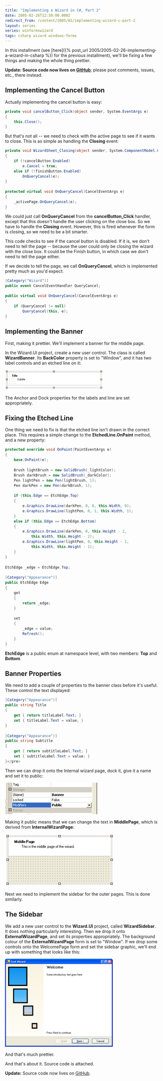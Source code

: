 ```yaml
---
title: "Implementing a Wizard in C#, Part 2"
date: 2005-02-26T12:50:00.000Z
redirect_from: /content/2005/02/implementing-wizard-c-part-2
layout: series
series: winformswizard
tags: csharp wizard windows-forms
---
```

In this installment (see [here]({% post_url 2005/2005-02-26-implementing-a-wizard-in-csharp %}) for the previous installment), we'll be fixing a few things and making the whole thing prettier.

**Update: Source code now lives on [GitHub](https://github.com/rlipscombe/Wizard-in-CSharp)**; please post comments, issues, etc., there instead.

## Implementing the Cancel Button

Actually implementing the cancel button is easy:

```c#
private void cancelButton_Click(object sender, System.EventArgs e)
{
    this.Close();
}
```

But that's not all -- we need to check with the active page to see if it wants to close. This is as simple as handling the **Closing** event:

```c#
private void WizardSheet_Closing(object sender, System.ComponentModel.CancelEventArgs e)
{
    if (!cancelButton.Enabled)
        e.Cancel = true;
    else if (!finishButton.Enabled)
        OnQueryCancel(e);
}

protected virtual void OnQueryCancel(CancelEventArgs e)
{
    _activePage.OnQueryCancel(e);
}
```

We could just call **OnQueryCancel** from the **cancelButton_Click** handler, except that this doesn't handle the user clicking on the close box. So we have to handle the **Closing** event. However, this is fired whenever the form is closing, so we need to be a bit smarter.

This code checks to see if the cancel button is disabled. If it is, we don't need to tell the page -- because the user could only be closing the wizard with the close box. It could be the Finish button, in which case we don't need to tell the page either.

If we decide to tell the page, we call **OnQueryCancel**, which is implemented pretty much as you'd expect:

```c#
[Category("Wizard")]
public event CancelEventHandler QueryCancel;

public virtual void OnQueryCancel(CancelEventArgs e)
{
    if (QueryCancel != null)
        QueryCancel(this, e);
}
```

## Implementing the Banner

First, making it prettier. We'll implement a banner for the middle page.

In the Wizard.UI project, create a new user control. The class is called **WizardBanner**. Its **BackColor** property is set to "Window", and it has two label controls and an etched line on it:

![](/images/2005/2005-02-26-implementing-a-wizard-in-csharp-part-2/wizard-banner-designer.png)

The Anchor and Dock properties for the labels and line are set appropriately.

## Fixing the Etched Line

One thing we need to fix is that the etched line isn't drawn in the correct place. This requires a simple change to the **EtchedLine.OnPaint** method, and a new property:

```c#
protected override void OnPaint(PaintEventArgs e)
{
    base.OnPaint(e);

    Brush lightBrush = new SolidBrush(_lightColor);
    Brush darkBrush = new SolidBrush(_darkColor);
    Pen lightPen = new Pen(lightBrush, 1);
    Pen darkPen = new Pen(darkBrush, 1);

    if (this.Edge == EtchEdge.Top)
    {
        e.Graphics.DrawLine(darkPen, 0, 0, this.Width, 0);
        e.Graphics.DrawLine(lightPen, 0, 1, this.Width, 1);
    }
    else if (this.Edge == EtchEdge.Bottom)
    {
        e.Graphics.DrawLine(darkPen, 0, this.Height - 2,
            this.Width, this.Height - 2);
        e.Graphics.DrawLine(lightPen, 0, this.Height - 1,
            this.Width, this.Height - 1);
    }
}

EtchEdge _edge = EtchEdge.Top;

[Category("Appearance")]
public EtchEdge Edge
{
    get
    {
        return _edge;
    }

    set
    {
        _edge = value;
        Refresh();
    }
}
```

**EtchEdge** is a public enum at namespace level, with two members: **Top** and **Bottom**.

## Banner Properties

We need to add a couple of properties to the banner class before it's useful. These control the text displayed:

```c#
[Category("Appearance")]
public string Title
{
    get { return titleLabel.Text; }
    set { titleLabel.Text = value; }
}

[Category("Appearance")]
public string Subtitle
{
    get { return subtitleLabel.Text; }
    set { subtitleLabel.Text = value; }
}</pre>
```

Then we can drop it onto the Internal wizard page, dock it, give it a name and set it to public:

![](/images/2005/2005-02-26-implementing-a-wizard-in-csharp-part-2/make-banner-public.png)

Making it public means that we can change the text in **MiddlePage**, which is derived from **InternalWizardPage**:

![](/images/2005/2005-02-26-implementing-a-wizard-in-csharp-part-2/middle-page-banner.png)

Next we need to implement the sidebar for the outer pages. This is done similarly.

## The Sidebar

We add a new user control to the **Wizard.UI** project, called **WizardSidebar**. It does nothing particularly interesting. Then we drop it onto **ExternalWizardPage**, and set its properties appropriately. The background colour of the **ExternalWizardPage** form is set to "Window". If we drop some controls onto the WelcomePage form and set the sidebar graphic, we'll end up with something that looks like this:

![](/images/2005/2005-02-26-implementing-a-wizard-in-csharp-part-2/finished-wizard-csharp.png)

And that's much prettier.

And that's about it. Source code is attached.

**Update:** Source code now lives on [GitHub](https://github.com/rlipscombe/Wizard-in-CSharp).
